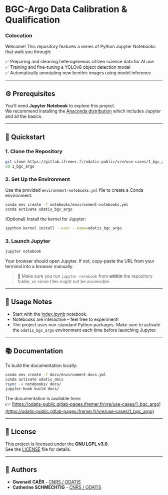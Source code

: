 # BGC-Argo Data Calibration & Qualification

### Colocation

Welcome! This repository features a series of Python Jupyter Notebooks that walk you through:

✅ Preparing and cleaning heterogeneous citizen science data for AI use  
✅ Training and fine-tuning a YOLOv8 object detection model  
✅ Automatically annotating new benthic images using model inference

---

## ⚙️ Prerequisites

You’ll need **Jupyter Notebook** to explore this project.  
We recommend installing the [Anaconda distribution](https://www.anaconda.com/) which includes Jupyter and all the basics.

---

## 🚀 Quickstart

### 1. Clone the Repository

```bash
git clone https://gitlab.ifremer.fr/odatis-public/vre/use-cases/1_bgc_argo.git
cd 1_bgc_argo
```

### 2. Set Up the Environment

Use the provided `environment-notebooks.yml` file to create a Conda environment:

```bash
conda env create -f notebooks/environment-notebooks.yml
conda activate odatis_bgc_argo
```

(Optional) Install the kernel for Jupyter:

```bash
ipython kernel install --user --name=odatis_bgc_argo
```

### 3. Launch Jupyter

```bash
jupyter notebook
```

Your browser should open Jupyter. If not, copy-paste the URL from your terminal into a browser manually.

> 📌 Make sure you run `jupyter notebook` from **within** the repository folder, or some files might not be accessible.

---

## 🧪 Usage Notes

- Start with the [index.ipynb](.notebooks/index.ipynb) notebook.
- Notebooks are interactive – feel free to experiment!
- The project uses non-standard Python packages. Make sure to activate the `odatis_bgc_argo` environment each time before launching Jupyter.

---

## 📚 Documentation

To build the documentation locally:

```bash
conda env create -f docs/environment-docs.yml
conda activate odatis_docs
rsync -a notebooks/ docs/
jupyter-book build docs/
```

The documentation is available here:  
👉 [https://odatis-public.gitlab-pages.ifremer.fr/vre/use-cases/1_bgc_argo](https://odatis-public.gitlab-pages.ifremer.fr/vre/use-cases/1_bgc_argo)

---

## 📜 License

This project is licensed under the **GNU LGPL v3.0**.  
See the [LICENSE](./LICENSE) file for details.

---

## 👥 Authors

- **Gwenaël CAËR** - [CNRS / ODATIS](https://www.odatis-ocean.fr/en/)
- **Catherine SCHMECHTIG** - [CNRS / ODATIS](https://www.odatis-ocean.fr/en/)
